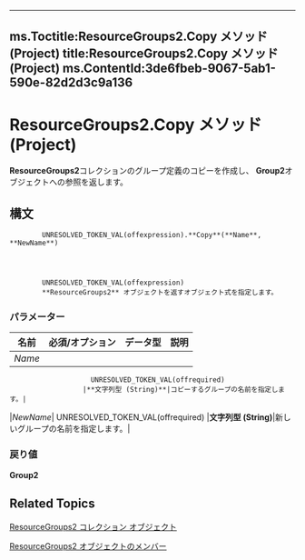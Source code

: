 

---
ms.Toctitle:ResourceGroups2.Copy メソッド (Project)
title:ResourceGroups2.Copy メソッド (Project)
ms.ContentId:3de6fbeb-9067-5ab1-590e-82d2d3c9a136
---
# ResourceGroups2.Copy メソッド (Project)




**ResourceGroups2**コレクションのグループ定義のコピーを作成し、 **Group2**オブジェクトへの参照を返します。

## 構文

            UNRESOLVED_TOKEN_VAL(offexpression).**Copy**(**Name**, **NewName**)




            UNRESOLVED_TOKEN_VAL(offexpression)
            **ResourceGroups2** オブジェクトを返すオブジェクト式を指定します。

### パラメーター

|**名前**|**必須/オプション**|**データ型**|**説明**|
|---|---|---|---|
|*Name*|
                        UNRESOLVED_TOKEN_VAL(offrequired)
                      |**文字列型 (String)**|コピーするグループの名前を指定します。|
|*NewName*|
                        UNRESOLVED_TOKEN_VAL(offrequired)
                      |**文字列型 (String)**|新しいグループの名前を指定します。|



### 戻り値
**Group2**





## Related Topics

[ResourceGroups2 コレクション オブジェクト](b1328c39-42bc-4e9b-e268-1f308cd7ebb1.md)

[ResourceGroups2 オブジェクトのメンバー](4879dc19-4fc4-1975-9f92-515a312661b4.md)




